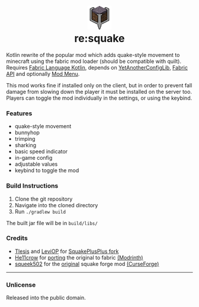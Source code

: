 <h1 align="center">
<img src="src/main/resources/assets/resquake/icon.png">
<br>re:squake
</h1>
 
Kotlin rewrite of the popular mod which adds quake-style movement to minecraft using the fabric mod loader (should be compatible with quilt). Requires [Fabric Language Kotlin](https://modrinth.com/mod/fabric-language-kotlin), depends on [YetAnotherConfigLib](https://modrinth.com/mod/yacl), [Fabric API](https://modrinth.com/mod/fabric-api) and optionally [Mod Menu](https://modrinth.com/mod/modmenu).

This mod works fine if installed only on the client, but in order to prevent fall damage from slowing down the player it must be installed on the server too. Players can toggle the mod individually in the settings, or using the keybind.

### Features
- quake-style movement
- bunnyhop
- trimping
- sharking
- basic speed indicator
- in-game config
- adjustable values
- keybind to toggle the mod

### Build Instructions
1. Clone the git repository
2. Navigate into the cloned directory
3. Run `./gradlew build`

The built jar file will be in `build/libs/`

### Credits
- [Tlesis](https://github.com/Tlesis) and [LeviOP](https://github.com/LeviOP) for [SquakePlusPlus fork](https://github.com/Tlesis/SquakePlusPlus)
- [He11crow](https://github.com/He11crow) for [porting](https://github.com/He11crow/SquakeFabric) the original to fabric [(Modrinth)](https://modrinth.com/mod/squakefabric)
- [squeek502](https://github.com/squeek502) for the [original](https://github.com/squeek502/Squake) squake forge mod [(CurseForge)](https://www.curseforge.com/minecraft/mc-mods/squake)

---

### Unlicense
Released into the public domain.